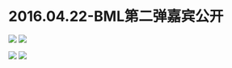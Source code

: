 # 2016.04.22-BML第二弹嘉宾公开
![](https://bilicoverimg.github.io/2016/2016.04.22-BML第二弹嘉宾公开.jpg)
![](https://bilicoverimg.github.io/2016/2016.04.22-BML第二弹嘉宾公开%28平板截图%29.jpg)

![](https://bilicover2016.github.io/2016.04.22-1.jpg)
![](https://bilicover2016.github.io/2016.04.22-2.jpg)